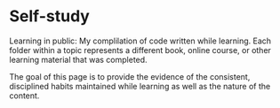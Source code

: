# Self-study
Learning in public: My complilation of code written while learning. Each folder within a topic represents a different book, online course, or other learning material that was completed.

The goal of this page is to provide the evidence of the consistent, disciplined habits maintained while learning as well as the nature of the content.
